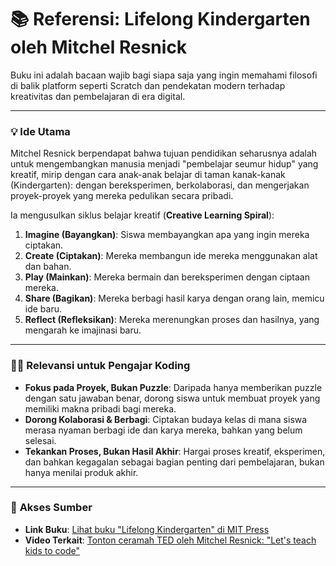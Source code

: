 # 📚 Referensi: Lifelong Kindergarten oleh Mitchel Resnick

Buku ini adalah bacaan wajib bagi siapa saja yang ingin memahami filosofi di balik platform seperti Scratch dan pendekatan modern terhadap kreativitas dan pembelajaran di era digital.

---

### 💡 Ide Utama

Mitchel Resnick berpendapat bahwa tujuan pendidikan seharusnya adalah untuk mengembangkan manusia menjadi "pembelajar seumur hidup" yang kreatif, mirip dengan cara anak-anak belajar di taman kanak-kanak (Kindergarten): dengan bereksperimen, berkolaborasi, dan mengerjakan proyek-proyek yang mereka pedulikan secara pribadi.

Ia mengusulkan siklus belajar kreatif (**Creative Learning Spiral**):

1.  **Imagine (Bayangkan)**: Siswa membayangkan apa yang ingin mereka ciptakan.
2.  **Create (Ciptakan)**: Mereka membangun ide mereka menggunakan alat dan bahan.
3.  **Play (Mainkan)**: Mereka bermain dan bereksperimen dengan ciptaan mereka.
4.  **Share (Bagikan)**: Mereka berbagi hasil karya dengan orang lain, memicu ide baru.
5.  **Reflect (Refleksikan)**: Mereka merenungkan proses dan hasilnya, yang mengarah ke imajinasi baru.

---

### 👩‍🏫 Relevansi untuk Pengajar Koding

- **Fokus pada Proyek, Bukan Puzzle**: Daripada hanya memberikan puzzle dengan satu jawaban benar, dorong siswa untuk membuat proyek yang memiliki makna pribadi bagi mereka.
- **Dorong Kolaborasi & Berbagi**: Ciptakan budaya kelas di mana siswa merasa nyaman berbagi ide dan karya mereka, bahkan yang belum selesai.
- **Tekankan Proses, Bukan Hasil Akhir**: Hargai proses kreatif, eksperimen, dan bahkan kegagalan sebagai bagian penting dari pembelajaran, bukan hanya menilai produk akhir.

---

### 🔗 **Akses Sumber**

- **Link Buku**: [Lihat buku "Lifelong Kindergarten" di MIT Press](https://mitpress.mit.edu/9780262537299/lifelong-kindergarten/)
- **Video Terkait**: [Tonton ceramah TED oleh Mitchel Resnick: "Let's teach kids to code"](https://www.ted.com/talks/mitch_resnick_let_s_teach_kids_to_code)
